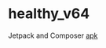 # healthy_v64
Jetpack and Composer
[apk](https://github.com/mobiskif/healthy_v64/blob/master/app/release/app-release.apk)

